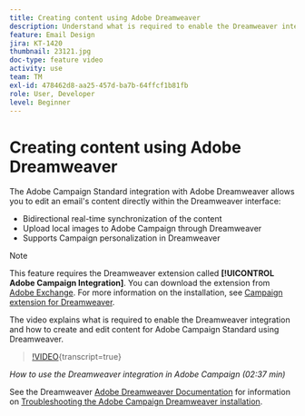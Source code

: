 ```yaml
---
title: Creating content using Adobe Dreamweaver
description: Understand what is required to enable the Dreamweaver integration and how to create and edit content for Adobe Campaign Standard using Dreamweaver.
feature: Email Design
jira: KT-1420
thumbnail: 23121.jpg
doc-type: feature video
activity: use
team: TM
exl-id: 478462d8-aa25-457d-ba7b-64ffcf1b81fb
role: User, Developer
level: Beginner
---
```

# Creating content using Adobe Dreamweaver

The Adobe Campaign Standard integration with Adobe Dreamweaver allows you to edit an email's content directly within the Dreamweaver interface:

* Bidirectional real-time synchronization of the content
* Upload local images to Adobe Campaign through Dreamweaver
* Supports Campaign personalization in Dreamweaver

>[!NOTE]
>
>This feature requires the  Dreamweaver extension called **[!UICONTROL Adobe Campaign Integration]**. You can download the extension from [Adobe Exchange](https://exchange.adobe.com/creativecloud.html#search). For more information on the installation, see [Campaign extension for Dreamweaver](https://helpx.adobe.com/dreamweaver/using/working-with-dreamweaver-and-campaign.html).

The video explains what is required to enable the Dreamweaver integration and how to create and edit content for Adobe Campaign Standard using Dreamweaver.

>[!VIDEO](https://video.tv.adobe.com/v/23121?learn=on){transcript=true}

*How to use the Dreamweaver integration in Adobe Campaign (02:37 min)*

See the Dreamweaver [Adobe Dreamweaver Documentation](https://helpx.adobe.com/dreamweaver/using/working-with-dreamweaver-and-campaign.html) for information on [Troubleshooting the Adobe Campaign Dreamweaver installation](https://helpx.adobe.com/dreamweaver/kb/dreamweaver-campaign-integration-issue.html).

